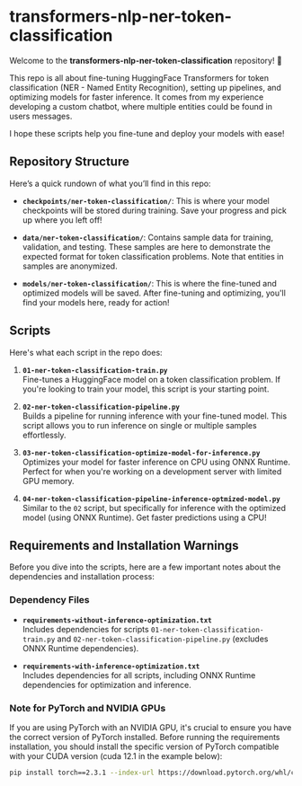 
# transformers-nlp-ner-token-classification

Welcome to the **transformers-nlp-ner-token-classification** repository! 🎉

This repo is all about fine-tuning HuggingFace Transformers for token classification (NER - Named Entity Recognition), setting up pipelines, and optimizing models for faster inference. It comes from my experience developing a custom chatbot, where multiple entities could be found in users messages.

I hope these scripts help you fine-tune and deploy your models with ease!

## Repository Structure

Here’s a quick rundown of what you’ll find in this repo:

- **`checkpoints/ner-token-classification/`**: This is where your model checkpoints will be stored during training. Save your progress and pick up where you left off!

- **`data/ner-token-classification/`**: Contains sample data for training, validation, and testing. These samples are here to demonstrate the expected format for token classification problems. Note that entities in samples are anonymized.

- **`models/ner-token-classification/`**: This is where the fine-tuned and optimized models will be saved. After fine-tuning and optimizing, you'll find your models here, ready for action!

## Scripts

Here's what each script in the repo does:

1. **`01-ner-token-classification-train.py`**  
   Fine-tunes a HuggingFace model on a token classification problem. If you're looking to train your model, this script is your starting point.

2. **`02-ner-token-classification-pipeline.py`**  
   Builds a pipeline for running inference with your fine-tuned model. This script allows you to run inference on single or multiple samples effortlessly.

3. **`03-ner-token-classification-optimize-model-for-inference.py`**  
   Optimizes your model for faster inference on CPU using ONNX Runtime. Perfect for when you're working on a development server with limited GPU memory.

4. **`04-ner-token-classification-pipeline-inference-optmized-model.py`**  
   Similar to the `02` script, but specifically for inference with the optimized model (using ONNX Runtime). Get faster predictions using a CPU!


## Requirements and Installation Warnings

Before you dive into the scripts, here are a few important notes about the dependencies and installation process:

### Dependency Files

   - **`requirements-without-inference-optimization.txt`**  
     Includes dependencies for scripts `01-ner-token-classification-train.py` and `02-ner-token-classification-pipeline.py` (excludes ONNX Runtime dependencies).

   - **`requirements-with-inference-optimization.txt`**  
     Includes dependencies for all scripts, including ONNX Runtime dependencies for optimization and inference.

### Note for PyTorch and NVIDIA GPUs

   If you are using PyTorch with an NVIDIA GPU, it's crucial to ensure you have the correct version of PyTorch installed. Before running the requirements installation, you should install the specific version of PyTorch compatible with your CUDA version (cuda 12.1 in the example below):

   ```bash
   pip install torch==2.3.1 --index-url https://download.pytorch.org/whl/cu121
